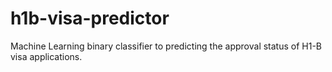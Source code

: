 # h1b-visa-predictor
Machine Learning binary classifier to predicting the approval status of H1-B visa applications.
